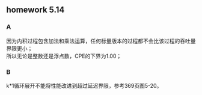 ## homework 5.14

### A
因为内积过程包含加法和乘法运算，任何标量版本的过程都不会比该过程的吞吐量界限更小；  
所以无论是整数还是浮点数，CPE的下界为1.00；  

### B
k*1循环展开不能将性能改进到超过延迟界限，参考369页图5-20。  